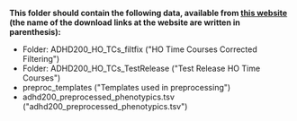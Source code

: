 __This folder should contain the following data, available from [this website](https://www.nitrc.org/frs/?group_id=383) (the name of the download links at the website are written in parenthesis):__

- Folder: ADHD200_HO_TCs_filtfix ("HO Time Courses Corrected Filtering")
- Folder: ADHD200_HO_TCs_TestRelease ("Test Release HO Time Courses")
- preproc_templates ("Templates used in preprocessing")
- adhd200_preprocessed_phenotypics.tsv ("adhd200_preprocessed_phenotypics.tsv")